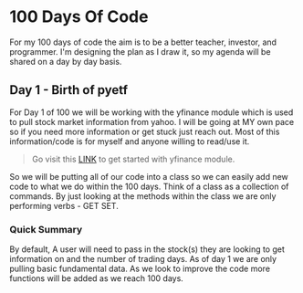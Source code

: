 # 100 Days Of Code

 For my 100 days of code the aim is to be a better teacher, investor, and programmer. I'm designing the plan as I draw it, so my agenda will be shared on a day by day basis. 

## Day 1 - Birth of pyetf
For Day 1 of 100 we will be working with the yfinance module which is used to pull stock market information from yahoo. I will be going at MY own pace so if you need more information or get stuck just reach out. Most of this information/code is for myself and anyone willing to read/use it. 

> Go visit this [LINK](https://github.com/ranaroussi/yfinance) to get started with yfinance module.


So we will be putting all of our code into a class so we can easily add new code to what we do within the 100 days. Think of a class as a collection of commands. By just looking at the methods within the class we are only performing verbs - GET SET. 

### Quick Summary
By default, A user will need to pass in the stock(s) they are looking to get information on and the number of trading days. As of day 1 we are only pulling basic fundamental data. As we look to improve the code more functions will be added as we reach 100 days.  
